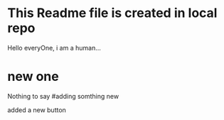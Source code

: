 # This Readme file is created in local repo
Hello everyOne, i am a human...

# new one
Nothing to say
#adding somthing new
<p>added a new button</p>
